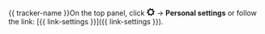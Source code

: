 {{ tracker-name }}On the  top panel, click ![](../../_assets/tracker/tracker-settings.png) → **Personal settings** or follow the link: [{{ link-settings }}]({{ link-settings }}).

